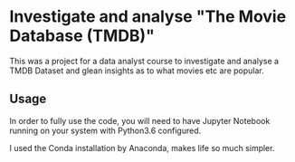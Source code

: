 # Investigate and analyse "The Movie Database (TMDB)"
This was a project for a data analyst course to investigate and analyse a TMDB Dataset and glean insights as to what movies etc are popular.

## Usage

In order to fully use the code, you will need to have Jupyter Notebook running on your system with Python3.6 configured.

I used the Conda installation by Anaconda, makes life so much simpler.
